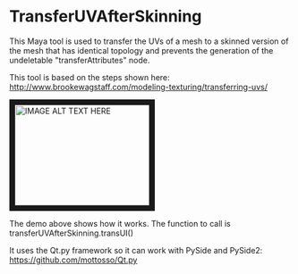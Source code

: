 # TransferUVAfterSkinning

This Maya tool is used to transfer the UVs of a mesh to a skinned version of the mesh that has identical topology and prevents the generation of the undeletable "transferAttributes" node.

This tool is based on the steps shown here:
http://www.brookewagstaff.com/modeling-texturing/transferring-uvs/

<a href="http://www.youtube.com/watch?feature=player_embedded&v=gLuMgsd7YaI
" target="_blank"><img src="http://img.youtube.com/vi/gLuMgsd7YaI/0.jpg" 
alt="IMAGE ALT TEXT HERE" width="240" height="180" border="10" /></a>

The demo above shows how it works. The function to call is transferUVAfterSkinning.transUI()

It uses the Qt.py framework so it can work with PySide and PySide2:
https://github.com/mottosso/Qt.py
